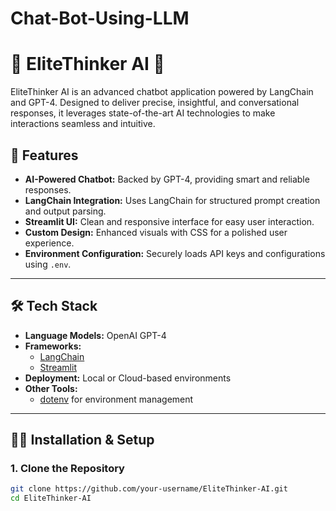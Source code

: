 # Chat-Bot-Using-LLM
# 🌟 EliteThinker AI 🌟  
EliteThinker AI is an advanced chatbot application powered by LangChain and GPT-4. Designed to deliver precise, insightful, and conversational responses, it leverages state-of-the-art AI technologies to make interactions seamless and intuitive.

## 🚀 Features  
- **AI-Powered Chatbot:** Backed by GPT-4, providing smart and reliable responses.  
- **LangChain Integration:** Uses LangChain for structured prompt creation and output parsing.  
- **Streamlit UI:** Clean and responsive interface for easy user interaction.  
- **Custom Design:** Enhanced visuals with CSS for a polished user experience.  
- **Environment Configuration:** Securely loads API keys and configurations using `.env`.  

---

## 🛠️ Tech Stack  
- **Language Models:** OpenAI GPT-4  
- **Frameworks:**  
  - [LangChain](https://www.langchain.com/)  
  - [Streamlit](https://streamlit.io/)  
- **Deployment:** Local or Cloud-based environments  
- **Other Tools:**  
  - [dotenv](https://pypi.org/project/python-dotenv/) for environment management  

---

## 🧑‍💻 Installation & Setup  

### 1. Clone the Repository  
```bash  
git clone https://github.com/your-username/EliteThinker-AI.git  
cd EliteThinker-AI  
